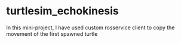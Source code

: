# turtlesim_echokinesis
In this mini-project, I have used custom rosservice client to copy the movement of the first spawned turtle
